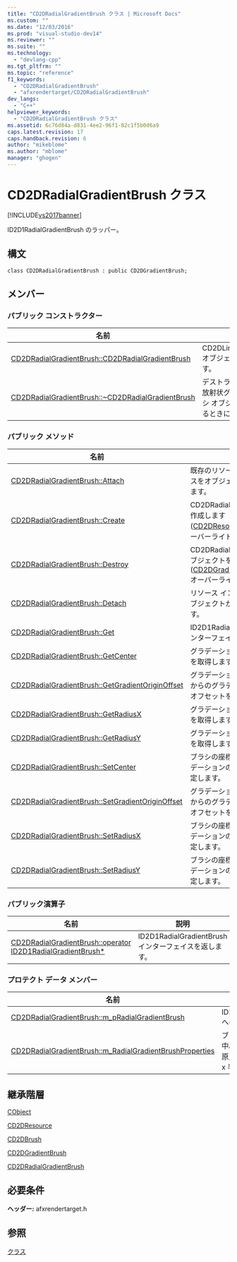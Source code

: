 ```yaml
---
title: "CD2DRadialGradientBrush クラス | Microsoft Docs"
ms.custom: ""
ms.date: "12/03/2016"
ms.prod: "visual-studio-dev14"
ms.reviewer: ""
ms.suite: ""
ms.technology: 
  - "devlang-cpp"
ms.tgt_pltfrm: ""
ms.topic: "reference"
f1_keywords: 
  - "CD2DRadialGradientBrush"
  - "afxrendertarget/CD2DRadialGradientBrush"
dev_langs: 
  - "C++"
helpviewer_keywords: 
  - "CD2DRadialGradientBrush クラス"
ms.assetid: 6c76d84a-d831-4ee2-96f1-82c1f5b0d6a9
caps.latest.revision: 17
caps.handback.revision: 6
author: "mikeblome"
ms.author: "mblome"
manager: "ghogen"
---
```

# CD2DRadialGradientBrush クラス
[!INCLUDE[vs2017banner](../../assembler/inline/includes/vs2017banner.md)]

ID2D1RadialGradientBrush のラッパー。  
  
## 構文  
  
```  
class CD2DRadialGradientBrush : public CD2DGradientBrush;  
```  
  
## メンバー  
  
### パブリック コンストラクター  
  
|名前|説明|  
|--------|--------|  
|[CD2DRadialGradientBrush::CD2DRadialGradientBrush](../Topic/CD2DRadialGradientBrush::CD2DRadialGradientBrush.md)|CD2DLinearGradientBrush オブジェクトを構築します。|  
|[CD2DRadialGradientBrush::~CD2DRadialGradientBrush](../Topic/CD2DRadialGradientBrush::~CD2DRadialGradientBrush.md)|デストラクターです。  D2D 放射状グラデーション ブラシ オブジェクトが破棄されるときに呼び出されます。|  
  
### パブリック メソッド  
  
|名前|説明|  
|--------|--------|  
|[CD2DRadialGradientBrush::Attach](../Topic/CD2DRadialGradientBrush::Attach.md)|既存のリソース インターフェイスをオブジェクトにアタッチします。|  
|[CD2DRadialGradientBrush::Create](../Topic/CD2DRadialGradientBrush::Create.md)|CD2DRadialGradientBrush を作成します   \([CD2DResource::Create](../Topic/CD2DResource::Create.md) をオーバーライドします\)。|  
|[CD2DRadialGradientBrush::Destroy](../Topic/CD2DRadialGradientBrush::Destroy.md)|CD2DRadialGradientBrush オブジェクトを破棄します。  \([CD2DGradientBrush::Destroy](../Topic/CD2DGradientBrush::Destroy.md) オーバーライドします\)。|  
|[CD2DRadialGradientBrush::Detach](../Topic/CD2DRadialGradientBrush::Detach.md)|リソース インターフェイスをオブジェクトからデタッチします。|  
|[CD2DRadialGradientBrush::Get](../Topic/CD2DRadialGradientBrush::Get.md)|ID2D1RadialGradientBrush インターフェイスを返します。|  
|[CD2DRadialGradientBrush::GetCenter](../Topic/CD2DRadialGradientBrush::GetCenter.md)|グラデーションの楕円の中心点を取得します。|  
|[CD2DRadialGradientBrush::GetGradientOriginOffset](../Topic/CD2DRadialGradientBrush::GetGradientOriginOffset.md)|グラデーションの楕円の中心点からのグラデーションの原点のオフセットを取得します。|  
|[CD2DRadialGradientBrush::GetRadiusX](../Topic/CD2DRadialGradientBrush::GetRadiusX.md)|グラデーションの楕円の x 半径を取得します。|  
|[CD2DRadialGradientBrush::GetRadiusY](../Topic/CD2DRadialGradientBrush::GetRadiusY.md)|グラデーションの楕円の y 半径を取得します。|  
|[CD2DRadialGradientBrush::SetCenter](../Topic/CD2DRadialGradientBrush::SetCenter.md)|ブラシの座標空間におけるグラデーションの楕円の中心点を指定します。|  
|[CD2DRadialGradientBrush::SetGradientOriginOffset](../Topic/CD2DRadialGradientBrush::SetGradientOriginOffset.md)|グラデーションの楕円の中心点からのグラデーションの原点のオフセットを指定します。|  
|[CD2DRadialGradientBrush::SetRadiusX](../Topic/CD2DRadialGradientBrush::SetRadiusX.md)|ブラシの座標空間におけるグラデーションの楕円の x 半径を指定します。|  
|[CD2DRadialGradientBrush::SetRadiusY](../Topic/CD2DRadialGradientBrush::SetRadiusY.md)|ブラシの座標空間におけるグラデーションの楕円の y 半径を指定します。|  
  
### パブリック演算子  
  
|名前|説明|  
|--------|--------|  
|[CD2DRadialGradientBrush::operator ID2D1RadialGradientBrush\*](../Topic/CD2DRadialGradientBrush::operator%20ID2D1RadialGradientBrush*.md)|ID2D1RadialGradientBrush インターフェイスを返します。|  
  
### プロテクト データ メンバー  
  
|名前|説明|  
|--------|--------|  
|[CD2DRadialGradientBrush::m\_pRadialGradientBrush](../Topic/CD2DRadialGradientBrush::m_pRadialGradientBrush.md)|ID2D1RadialGradientBrush へのポインター。|  
|[CD2DRadialGradientBrush::m\_RadialGradientBrushProperties](../Topic/CD2DRadialGradientBrush::m_RadialGradientBrushProperties.md)|ブラシのグラデーションの中心点、グラデーションの原点のオフセット、および x 半径と y 半径。|  
  
## 継承階層  
 [CObject](../Topic/CObject%20Class.md)  
  
 [CD2DResource](../Topic/CD2DResource%20Class.md)  
  
 [CD2DBrush](../../mfc/reference/cd2dbrush-class.md)  
  
 [CD2DGradientBrush](../../mfc/reference/cd2dgradientbrush-class.md)  
  
 [CD2DRadialGradientBrush](../../mfc/reference/cd2dradialgradientbrush-class.md)  
  
## 必要条件  
 **ヘッダー:** afxrendertarget.h  
  
## 参照  
 [クラス](../Topic/MFC%20Classes.md)